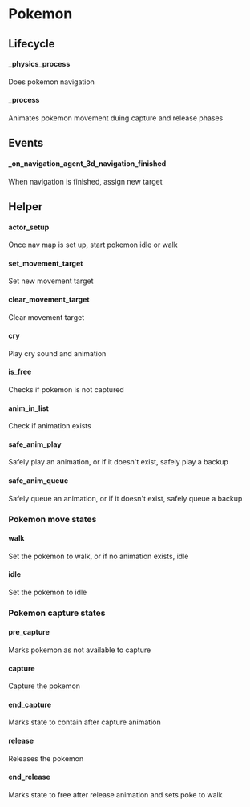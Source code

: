 # Pokemon

## Lifecycle

#### _physics_process

Does pokemon navigation

#### _process

Animates pokemon movement duing capture and release phases

## Events

#### _on_navigation_agent_3d_navigation_finished

When navigation is finished, assign new target

## Helper

#### actor_setup

Once nav map is set up, start pokemon idle or walk

#### set_movement_target

Set new movement target

#### clear_movement_target

Clear movement target

#### cry

Play cry sound and animation

#### is_free

Checks if pokemon is not captured

#### anim_in_list

Check if animation exists

#### safe_anim_play

Safely play an animation, or if it doesn't exist, safely play a backup

#### safe_anim_queue

Safely queue an animation, or if it doesn't exist, safely queue a backup

### Pokemon move states

#### walk

Set the pokemon to walk, or if no animation exists, idle

#### idle

Set the pokemon to idle

### Pokemon capture states

#### pre_capture

Marks pokemon as not available to capture

#### capture

Capture the pokemon

#### end_capture

Marks state to contain after capture animation

#### release

Releases the pokemon

#### end_release

Marks state to free after release animation and sets poke to walk